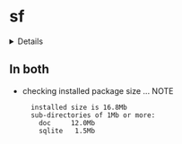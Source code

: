 # sf

<details>

* Version: 0.8-0
* Source code: https://github.com/cran/sf
* URL: https://github.com/r-spatial/sf/, https://r-spatial.github.io/sf/
* BugReports: https://github.com/r-spatial/sf/issues/
* Date/Publication: 2019-09-17 04:40:03 UTC
* Number of recursive dependencies: 139

Run `revdep_details(,"sf")` for more info

</details>

## In both

*   checking installed package size ... NOTE
    ```
      installed size is 16.8Mb
      sub-directories of 1Mb or more:
        doc     12.0Mb
        sqlite   1.5Mb
    ```

